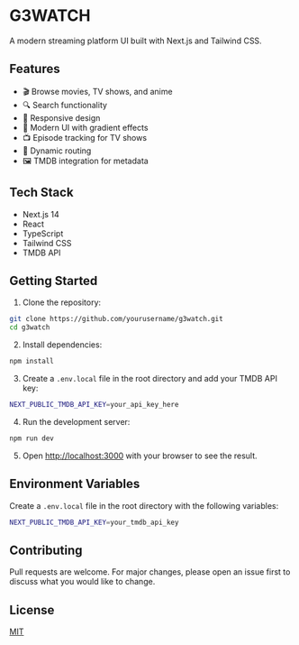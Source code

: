 # G3WATCH

A modern streaming platform UI built with Next.js and Tailwind CSS.

## Features

- 🎬 Browse movies, TV shows, and anime
- 🔍 Search functionality
- 📱 Responsive design
- 🎨 Modern UI with gradient effects
- 📺 Episode tracking for TV shows
- 🎯 Dynamic routing
- 🖼️ TMDB integration for metadata

## Tech Stack

- Next.js 14
- React
- TypeScript
- Tailwind CSS
- TMDB API

## Getting Started

1. Clone the repository:
```bash
git clone https://github.com/yourusername/g3watch.git
cd g3watch
```

2. Install dependencies:
```bash
npm install
```

3. Create a `.env.local` file in the root directory and add your TMDB API key:
```bash
NEXT_PUBLIC_TMDB_API_KEY=your_api_key_here
```

4. Run the development server:
```bash
npm run dev
```

5. Open [http://localhost:3000](http://localhost:3000) with your browser to see the result.

## Environment Variables

Create a `.env.local` file in the root directory with the following variables:

```bash
NEXT_PUBLIC_TMDB_API_KEY=your_tmdb_api_key
```

## Contributing

Pull requests are welcome. For major changes, please open an issue first to discuss what you would like to change.

## License

[MIT](https://choosealicense.com/licenses/mit/)
